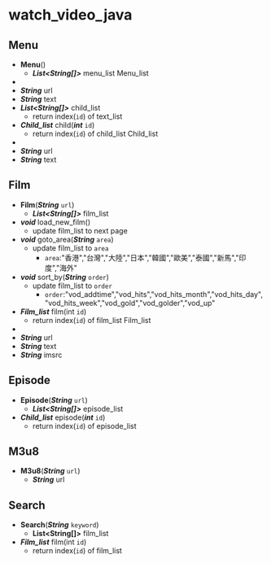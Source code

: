 # watch_video_java



Menu 
-

- **Menu**()
	- ***List<String[]>*** menu_list
Menu\_list
-
- ***String*** url
- ***String*** text
- ***List<String[]>*** child\_list
	- return index(`id`) of text_list
- ***Child_list*** child(***int*** `id`)
	- return index(`id`) of child_list 
Child\_list
-
- ***String*** url
- ***String*** text

Film 
-
- **Film**(***String*** `url`)
	- ***List<String[]>*** film_list
- ***void*** load\_new\_film()
	- update film_list to next page
- ***void*** goto_area(***String*** `area`)
	- update film_list to `area`
		- `area`:"香港","台灣","大陸","日本","韓國","歐美","泰國","新馬","印度","海外"
- ***void*** sort_by(***String*** `order`)
	- update film_list to `order`
		- `order`:"vod\_addtime","vod\_hits","vod\_hits\_month","vod\_hits\_day","vod\_hits\_week","vod\_gold","vod\_golder","vod\_up"
- ***Film_list*** film(int `id`)
	- return index(`id`) of film_list
Film\_list
-
- ***String*** url
- ***String*** text
- ***String*** imsrc

Episode 
-
- **Episode**(***String*** `url`)
	- ***List<String[]>*** episode\_list
- ***Child_list*** episode(***int*** `id`)
	- return index(`id`) of episode_list

M3u8
-
- **M3u8**(***String*** `url`)
	- ***String*** url

Search 
-
- **Search**(***String*** `keyword`)
	- **List<String[]>** film\_list
- ***Film_list*** film(int `id`)
	- return index(`id`) of film_list



